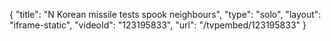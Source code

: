 {
    "title": "N Korean missile tests spook neighbours",
    "type": "solo",
    "layout": "iframe-static",
    "videoId": "123195833",
    "url": "\/tvpembed\/123195833"
}